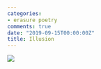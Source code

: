 ```yaml
---
categories:
- erasure poetry
comments: true
date: "2019-09-15T00:00:00Z"
title: Illusion
---
```

  
<img src="/assets/images/articles/illusion.jpeg" class="responsive"><br>
